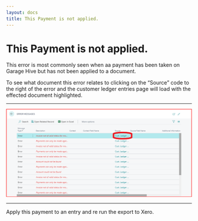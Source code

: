 ```yaml
---
layout: docs
title: This Payment is not applied.
---
```


#   This Payment is not applied.  

This error is most commonly seen when aa payment has been taken on Garage Hive but has not been applied to a document. 

To see what document this error relates to clicking on the “Source” code to the right of the error and the customer ledger entries page will load with the effected document highlighted. 

---
![](media/xero-error-source.png)

---

Apply this payment to an entry and re run the export to Xero.